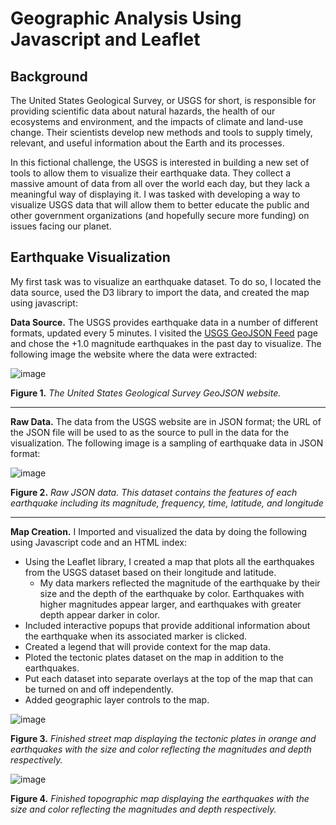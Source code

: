 # Geographic Analysis Using Javascript and Leaflet

## Background
The United States Geological Survey, or USGS for short, is responsible for providing scientific data about natural hazards, the health of our ecosystems and environment, and the impacts of climate and land-use change. Their scientists develop new methods and tools to supply timely, relevant, and useful information about the Earth and its processes.

In this fictional challenge, the USGS is interested in building a new set of tools to allow them to visualize their earthquake data. They collect a massive amount of data from all over the world each day, but they lack a meaningful way of displaying it. I was tasked with developing a way to visualize USGS data that will allow them to better educate the public and other government organizations (and hopefully secure more funding) on issues facing our planet.

## Earthquake Visualization
My first task was to visualize an earthquake dataset. To do so, I located the data source, used the D3 library to import the data, and created the map using javascript:

**Data Source.** The USGS provides earthquake data in a number of different formats, updated every 5 minutes. I visited the [USGS GeoJSON Feed](https://earthquake.usgs.gov/earthquakes/feed/v1.0/geojson.php) page and chose the +1.0 magnitude earthquakes in the past day to visualize. The following image the website where the data were extracted:

![image](https://github.com/nicholaishaw/leaflet-challenge/assets/135463220/2cb002a4-4f97-4e2a-8e70-e20eb0e4f770)

**Figure 1.** *The United States Geological Survey GeoJSON website.*
___

**Raw Data.** The data from the USGS website are in JSON format; the URL of the JSON file will be used to as the source to pull in the data for the visualization. The following image is a sampling of earthquake data in JSON format:

![image](https://github.com/nicholaishaw/leaflet-challenge/assets/135463220/230524c1-30ea-4089-8ad2-02dfc6a7c022)

**Figure 2.** *Raw JSON data. This dataset contains the features of each earthquake including its magnitude, frequency, time, latitude, and longitude*
___

**Map Creation.** I Imported and visualized the data by doing the following using Javascript code and an HTML index:

* Using the Leaflet library, I created a map that plots all the earthquakes from the USGS dataset based on their longitude and latitude.
    * My data markers reflected the magnitude of the earthquake by their size and the depth of the earthquake by color. Earthquakes with higher magnitudes appear larger, and earthquakes with greater depth appear darker in color.
* Included interactive popups that provide additional information about the earthquake when its associated marker is clicked.
* Created a legend that will provide context for the map data.
* Ploted the tectonic plates dataset on the map in addition to the earthquakes.
* Put each dataset into separate overlays at the top of the map that can be turned on and off independently.
* Added geographic layer controls to the map.

![image](https://github.com/nicholaishaw/leaflet-challenge/assets/135463220/23fe6dfb-e21a-495e-96db-4cc34be20c38)

**Figure 3.** *Finished street map displaying the tectonic plates in orange and earthquakes with the size and color reflecting the magnitudes and depth respectively.*

![image](https://github.com/nicholaishaw/leaflet-challenge/assets/135463220/1f7c3c13-713c-46ca-95d3-28d58b1d7776)

**Figure 4.** *Finished topographic map displaying the earthquakes with the size and color reflecting the magnitudes and depth respectively.*
